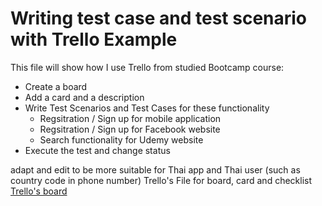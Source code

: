 # Writing test case and test scenario with Trello Example
This file will show how I use Trello from studied Bootcamp course:
- Create a board
- Add a card and a description
- Write Test Scenarios and Test Cases for these functionality
  - Regsitration / Sign up for mobile application
  - Regsitration / Sign up for Facebook website
  - Search functionality for Udemy website
- Execute the test and change status

adapt and edit to be more suitable for Thai app and Thai user (such as country code in phone number)
Trello's File for board, card and checklist [Trello's board](https://trello.com/invite/b/xV6pa6Ji/ATTI14f22a380782e51bd5a5690d6095c49c233478B8/test-example)
